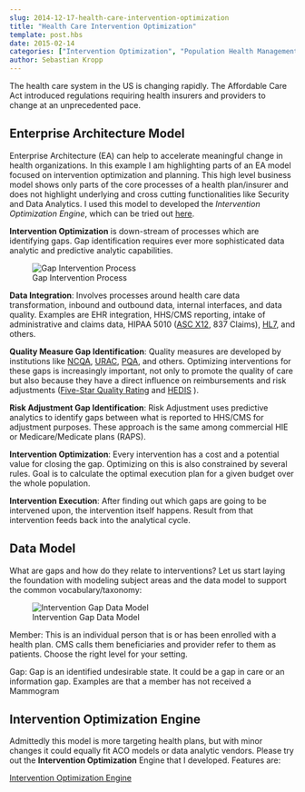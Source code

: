 ```yaml
---
slug: 2014-12-17-health-care-intervention-optimization
title: "Health Care Intervention Optimization"
template: post.hbs
date: 2015-02-14
categories: ["Intervention Optimization", "Population Health Management"]
author: Sebastian Kropp
---
```


The health care system in the US is changing rapidly. The Affordable Care Act introduced regulations requiring health insurers and providers to change at an unprecedented pace.

## Enterprise Architecture Model
Enterprise Architecture (EA) can help to accelerate meaningful change in health organizations. In this example I am highlighting parts of an EA model focused on intervention optimization and planning. This high level business model shows only parts of the core processes of a health plan/insurer and does not highlight underlying and cross cutting functionalities like Security and Data Analytics. I used this model to developed the *Intervention Optimization Engine*, which can be tried out <a href="/public/intervention-optimization-engine/" target="_blank">here</a>.

**Intervention Optimization** is down-stream of processes which are identifying gaps. Gap identification requires ever more sophisticated data analytic and predictive analytic capabilities. 

<figure class="floatCenter">
	<img src="/images/healthcare/gap-intervention-process.png" alt="Gap Intervention Process">
	<figcaption>Gap Intervention Process</figcaption>
</figure>

<!--fold-->

**Data Integration**: Involves processes around health care data transformation, inbound and outbound data, internal interfaces, and data quality. Examples are EHR integration, HHS/CMS reporting, intake of administrative and claims data, HIPAA 5010 ([ASC X12](http://x12.org/), 837 Claims), [HL7](https://en.wikipedia.org/wiki/Health_Level_7), and others.

**Quality Measure Gap Identification**: Quality measures are developed by institutions like [NCQA](http://www.ncqa.org/), [URAC](https://www.urac.org/), [PQA](http://www.pqaalliance.org/), and others. Optimizing interventions for these gaps is increasingly important, not only to promote the quality of care but also because they have a direct influence on reimbursements and risk adjustments ([Five-Star Quality Rating](http://www.cms.gov/Medicare/Provider-Enrollment-and-Certification/CertificationandComplianc/FSQRS.html) and [HEDIS]( https://en.wikipedia.org/wiki/Healthcare_Effectiveness_Data_and_Information_Set) ). 

**Risk Adjustment Gap Identification**: Risk Adjustment uses predictive analytics to identify gaps between what is reported to HHS/CMS for adjustment purposes. These approach is the same among commercial HIE or Medicare/Medicate plans (RAPS).

**Intervention Optimization**: Every intervention has a cost and a potential value for closing the gap. Optimizing on this is also constrained by several rules. Goal is to calculate the optimal execution plan for a given budget over the whole population.

**Intervention Execution**: After finding out which gaps are going to be intervened upon, the intervention itself happens. Result from that intervention feeds back into the analytical cycle.

## Data Model
What are gaps and how do they relate to interventions? Let us start laying the foundation with modeling subject areas and the data model to support the common vocabulary/taxonomy:

<figure class="floatCenter">
	<img src="/images/healthcare/gap-intervention-data-model.png" alt="Intervention Gap Data Model">
	<figcaption>Intervention Gap Data Model</figcaption>
</figure>

Member: This is an individual person that is or has been enrolled with a health plan. CMS calls them beneficiaries and provider refer to them as patients. Choose the right level for your setting.

Gap: Gap is an identified undesirable state. It could be a gap in care or an information gap. Examples are that a member has not received a Mammogram

## Intervention Optimization Engine
Admittedly this model is more targeting health plans, but with minor changes it could equally fit ACO models or data analytic vendors. Please try out the **Intervention Optimization** Engine that I developed. Features are:

<a href="/public/intervention-optimization-engine/" target="_blank">Intervention Optimization Engine</a>
